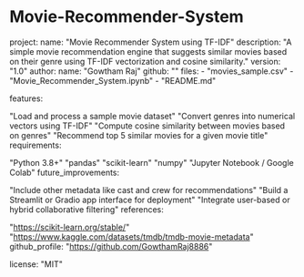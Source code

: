# Movie-Recommender-System
project: name: "Movie Recommender System using TF-IDF" description: "A simple movie recommendation engine that suggests similar movies based on their genre using TF-IDF vectorization and cosine similarity." version: "1.0" author: name: "Gowtham Raj" github: "" files: - "movies_sample.csv" - "Movie_Recommender_System.ipynb" - "README.md"

features:

"Load and process a sample movie dataset"
"Convert genres into numerical vectors using TF-IDF"
"Compute cosine similarity between movies based on genres"
"Recommend top 5 similar movies for a given movie title"
requirements:

"Python 3.8+"
"pandas"
"scikit-learn"
"numpy"
"Jupyter Notebook / Google Colab"
future_improvements:

"Include other metadata like cast and crew for recommendations"
"Build a Streamlit or Gradio app interface for deployment"
"Integrate user-based or hybrid collaborative filtering"
references:

"https://scikit-learn.org/stable/"
"https://www.kaggle.com/datasets/tmdb/tmdb-movie-metadata"
github_profile: "https://github.com/GowthamRaj8886"

license: "MIT"
